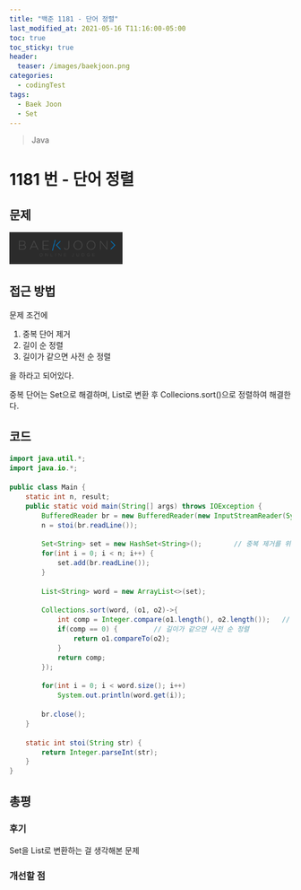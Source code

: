 ```yaml
---
title: "백준 1181 - 단어 정렬"
last_modified_at: 2021-05-16 T11:16:00-05:00
toc: true
toc_sticky: true
header:
  teaser: /images/baekjoon.png
categories:
  - codingTest
tags:
  - Baek Joon
  - Set
---
```


> Java

# 1181 번 - 단어 정렬

## 문제

[<img src="/images/baekjoon.png" width="40%" height="40%">](https://www.acmicpc.net/problem/1181)

## 접근 방법

문제 조건에

1. 중복 단어 제거
2. 길이 순 정렬
3. 길이가 같으면 사전 순 정렬

을 하라고 되어있다.

중복 단어는 Set으로 해결하며, List로 변환 후 Collecions.sort()으로 정렬하여 해결한다.

## 코드

```java
import java.util.*;
import java.io.*;

public class Main {
	static int n, result;
	public static void main(String[] args) throws IOException {
		BufferedReader br = new BufferedReader(new InputStreamReader(System.in));
    	n = stoi(br.readLine());

    	Set<String> set = new HashSet<String>();		// 중복 제거를 위해 SET 사용
    	for(int i = 0; i < n; i++) {
    		set.add(br.readLine());
    	}

    	List<String> word = new ArrayList<>(set);

    	Collections.sort(word, (o1, o2)->{
    		int comp = Integer.compare(o1.length(), o2.length());	// 길이 순 정렬
    		if(comp == 0) {			// 길이가 같으면 사전 순 정렬
    			return o1.compareTo(o2);
    		}
    		return comp;
    	});

    	for(int i = 0; i < word.size(); i++)
    		System.out.println(word.get(i));

    	br.close();
	}

	static int stoi(String str) {
    	return Integer.parseInt(str);
    }
}
```

## 총평

### 후기

Set을 List로 변환하는 걸 생각해본 문제

### 개선할 점

<!-- ★
<img src="/images/codingTest/bj/문제번호.PNG" width="40%" height="40%">

-->
